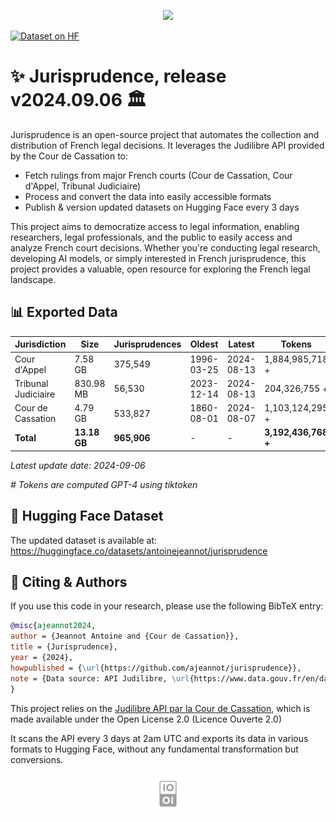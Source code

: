 <p align="center"><img src="https://raw.githubusercontent.com/ajeannot/jurisprudence/artefacts/jurisprudence.svg" width=650></p>

[![Dataset on HF](https://huggingface.co/datasets/huggingface/badges/resolve/main/dataset-on-hf-md-dark.svg)](https://huggingface.co/datasets/antoinejeannot/jurisprudence)

# ✨ Jurisprudence, release v2024.09.06 🏛️

Jurisprudence is an open-source project that automates the collection and distribution of French legal decisions. It leverages the Judilibre API provided by the Cour de Cassation to:

- Fetch rulings from major French courts (Cour de Cassation, Cour d'Appel, Tribunal Judiciaire)
- Process and convert the data into easily accessible formats
- Publish & version updated datasets on Hugging Face every 3 days

This project aims to democratize access to legal information, enabling researchers, legal professionals, and the public to easily access and analyze French court decisions.
Whether you're conducting legal research, developing AI models, or simply interested in French jurisprudence, this project provides a valuable, open resource for exploring the French legal landscape.

## 📊 Exported Data

| Jurisdiction        | Size         | Jurisprudences | Oldest     | Latest     | Tokens              | Download                                                                                                                       |
| ------------------- | ------------ | -------------- | ---------- | ---------- | ------------------- | ------------------------------------------------------------------------------------------------------------------------------ |
| Cour d'Appel        | 7.58 GB      | 375,549        | 1996-03-25 | 2024-08-13 | 1,884,985,718 +     | [Download](https://huggingface.co/datasets/antoinejeannot/jurisprudence/resolve/main/cour_d_appel.tar.gz?download=true)        |
| Tribunal Judiciaire | 830.98 MB    | 56,530         | 2023-12-14 | 2024-08-13 | 204,326,755 +       | [Download](https://huggingface.co/datasets/antoinejeannot/jurisprudence/resolve/main/tribunal_judiciaire.tar.gz?download=true) |
| Cour de Cassation   | 4.79 GB      | 533,827        | 1860-08-01 | 2024-08-07 | 1,103,124,295 +     | [Download](https://huggingface.co/datasets/antoinejeannot/jurisprudence/resolve/main/cour_de_cassation.tar.gz?download=true)   |
| **Total**           | **13.18 GB** | **965,906**    | -          | -          | **3,192,436,768 +** | -                                                                                                                              |

<i>Latest update date: 2024-09-06</i>

<i># Tokens are computed GPT-4 using tiktoken </i>

## 🤗 Hugging Face Dataset

The updated dataset is available at: https://huggingface.co/datasets/antoinejeannot/jurisprudence

## 🪪 Citing & Authors

If you use this code in your research, please use the following BibTeX entry:

```bibtex
@misc{ajeannot2024,
author = {Jeannot Antoine and {Cour de Cassation}},
title = {Jurisprudence},
year = {2024},
howpublished = {\url{https://github.com/ajeannot/jurisprudence}},
note = {Data source: API Judilibre, \url{https://www.data.gouv.fr/en/datasets/api-judilibre/}}
}
```

This project relies on the [Judilibre API par la Cour de Cassation](https://www.data.gouv.fr/en/datasets/api-judilibre/), which is made available under the Open License 2.0 (Licence Ouverte 2.0)

It scans the API every 3 days at 2am UTC and exports its data in various formats to Hugging Face, without any fundamental transformation but conversions.

<p align="center"><a href="https://www.etalab.gouv.fr/licence-ouverte-open-licence/" alt="license ouverte / open license"><img src="https://raw.githubusercontent.com/antoinejeannot/jurisprudence/artefacts/license.png" width=50></a></p>
